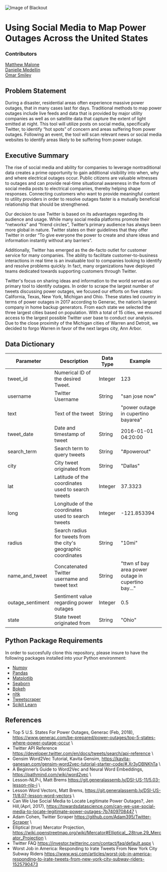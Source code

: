 ![Image of Blackout](https://s7d2.scene7.com/is/image/TWCNews/blackoutlookbackjpg)

# Using Social Media to Map Power Outages Across the United States

### Contributors
[Matthew Malone](https://git.generalassemb.ly/mtm1186/)\
[Danielle Medellin](https://git.generalassemb.ly/dmedellin/)\
[Omar Smiley](https://git.generalassemb.ly/smileyo)

## Problem Statement

During a disaster, residential areas often experience massive power outages, that in many cases last for days. Traditional methods to map power outages include live feeds and data that is provided by major utility companies as well as on satellite data that capture the extent of light emitted at night. 
This tool will utilize posts on social media, specifically Twitter, to identify “hot spots” of concern and areas suffering from power outages. Following an event, the tool will scan relevant news or social media websites to identify areas likely to be suffering from power outage.


## Executive Summary
The rise of social media and ability for companies to leverage nontraditional data creates a prime opportunity to gain additional visibility into when, why and where electrical outages occur. Public citizens are valuable witnesses to outages and can provide real-time situational awareness in the form of social media posts to electrical companies, thereby helping shape responses. Connecting customers who want to provide meaningful content to utility providers in order to resolve outages faster is a mutually beneficial relationship that should be strengthened.

Our decision to use Twitter is based on its advantages regarding its audience and usage. While many social media platforms promote their “networks” and “friend circles”, Twitter’s primary audience has always been more global in nature. Twitter states on their guidelines that they offer Twitter in order “To give everyone the power to create and share ideas and information instantly without any barriers”.

Additionally, Twitter has emerged as the de-facto outlet for customer service for many companies. The ability to facilitate customer-to-business interactions in real time is an invaluable tool to companies looking to identify and resolve problems quickly. In fact, many organizations have deployed teams dedicated towards supporting customers through Twitter.

Twitter's focus on sharing ideas and information to the world served as our primary tool to identify outages. In order to scrape the largest number of tweets discussing power outages, we focused our efforts on five states: California, Texas, New York, Michigan and Ohio. These states led country in terms of power outages in 2017 according to Generac, the nation’s largest company in home backup generators. From each state we selected the three largest cities based on population. With a total of 15 cities, we ensured access to the largest possible Twitter user base to conduct our analysis. Due to the close proximity of the Michigan cities of Warren and Detroit, we decided to forgo Warren in favor of the next larges city, Ann Arbor. 


## Data Dictionary

| Parameter | Description | Data Type | Example |
| ------ | ------ | ------- | ------ |
| tweet_id | Numerical ID of the desired Tweet. | Integer | 123 |
| username | Twitter Username | String | "san jose now" |
| text | Text of the tweet | String | "power outage in cupertino bayarea" |
| tweet_date | Date and timestamp of tweet | String | 2016-01-01 04:20:00|
| search_term | Search term to query tweets | String | "#powerout" |
| city | City tweet originated from | String | "Dallas" |
| lat | Latitude of the coordinates used to search tweets | Integer | 37.3323 |
| long | Longitude of the coordinates used to search tweets | Integer | -121.853394 |
| radius | Search radius for tweets from the city's geographic coordinates  | String | "10mi" |
| name_and_tweet | Concatenated Twitter username and tweet text | String | "ttwn sf bay area power outage in cupertino bay..." |
| outage_sentiment | Sentiment value regarding power outages  | Integer | 0.5 |
| state | State tweet originated from | String | "Ohio" |

## Python Package Requirements
In order to succesfully clone this repository, please insure to have the following packages installed into your Python environment:
* [Numpy](https://pypi.org/project/numpy/)
* [Pandas](https://pypi.org/project/pandas/)
* [Matplotlib](https://pypi.org/project/matplotlib/)
* [Seaborn](https://pypi.org/project/seaborn/)
* [Bokeh](https://pypi.org/project/bokeh/)
* [nltk](https://pypi.org/project/nltk/)
* [Tweetscraper](https://github.com/taspinar/twitterscraper)
* [Scikit Learn](https://pypi.org/project/scikit-learn/)



## References

- Top 5 U.S. States For Power Outages, Generac (Feb, 2018), https://www.generac.com/be-prepared/power-outages/top-5-states-where-power-outage-occur \
- Twitter API Reference https://developer.twitter.com/en/docs/tweets/search/api-reference \
- Gensim Word2Vec Tutorial, Kavita Gensim, https://kavita-ganesan.com/gensim-word2vec-tutorial-starter-code/#.Xr3yDBNKhTa \
- A Beginner’s Guide to Word2Vec and Neural Word Embeddings, https://pathmind.com/wiki/word2vec \
- Lesson-NLP-i, Matt Brems https://git.generalassemb.ly/DSI-US-11/5.03-lesson-nlp-i \
- Lesson Word Vectors, Matt Brems, https://git.generalassemb.ly/DSI-US-11/8.07-lesson-word-vectors \
- Can We Use Social Media to Locate Legitimate Power Outages?, Jen Hill,(Aprl, 2017), https://towardsdatascience.com/can-we-use-social-media-to-locate-legitimate-power-outages-7b7409708447 \
- Adam Cohen, Twitter Scraper https://github.com/Adam395/Twitter-Scraper \
- Elliptical (true) Mercator Projection, https://wiki.openstreetmap.org/wiki/Mercator#Elliptical_.28true.29_Mercator_Projection \
- Twitter FAQ https://investor.twitterinc.com/contact/faq/default.aspx \
- Worst Job in America: Responding to Irate Tweets From New York City Subway Riders https://www.wsj.com/articles/worst-job-in-america-responding-to-irate-tweets-from-new-york-city-subway-riders-1525790473
